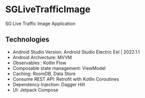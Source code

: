 # SGLiveTrafficImage
SG Live Traffic Image Application

## Technologies

* Android Studio Version: Android Studio Electric Eel | 2022.1.1
* Android Archiecture: MVVM
* Observables : Kotlin Flow
* Composable state management: ViewModel
* Caching: RoomDB, Data Store
* Consume REST API: Retrofit with Kotlin Coroutines
* Dependency Injection: Dagger Hilt
* UI: Jetpack Compose

